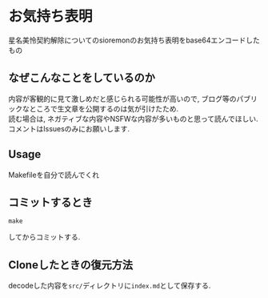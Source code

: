 # お気持ち表明
星名美怜契約解除についてのsioremonのお気持ち表明をbase64エンコードしたもの  

## なぜこんなことをしているのか
内容が客観的に見て激しめだと感じられる可能性が高いので, ブログ等のパブリックなところで生文章を公開するのは気が引けたため.  
読む場合は, ネガティブな内容やNSFWな内容が多いものと思って読んでほしい. コメントはIssuesのみにお願いします.  

## Usage
Makefileを自分で読んでくれ

## コミットするとき
```
make
```
してからコミットする. 

## Cloneしたときの復元方法
decodeした内容を`src/`ディレクトリに`index.md`として保存する. 
